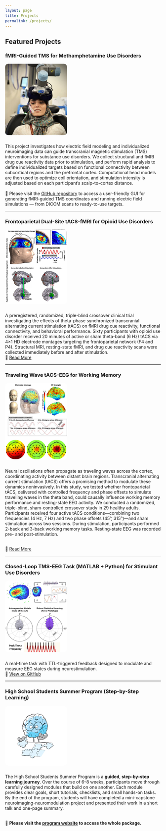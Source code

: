 ```yaml
---
layout: page
title: Projects
permalink: /projects/
---
```


## Featured Projects

### fMRI-Guided TMS for Methamphetamine Use Disorders
<a href="/assets/images/project1.jpg" target="_blank">
  <img src="/assets/images/project1.jpg" alt="Personalized NIBS" width="200" style="border-radius: 10px; margin-bottom: 10px;">
</a>

<p>
This project investigates how electric field modeling and individualized neuroimaging data can guide transcranial magnetic stimulation (TMS) interventions for substance use disorders. We collect structural and fMRI drug cue reactivity data prior to stimulation, and perform rapid analysis to define individualized targets based on functional connectivity between subcortical regions and the prefrontal cortex. Computational head models are then used to optimize coil orientation, and stimulation intensity is adjusted based on each participant’s scalp-to-cortex distance.
<br><br>
🧰 Please visit the <a href="https://github.com/SoleimaniGhazaleh/fmri-guided-TMS-GUI" target="_blank">GitHub repository</a> to access a user-friendly GUI for generating fMRI-guided TMS coordinates and running electric field simulations — from DICOM scans to ready-to-use targets.
</p>


---

### Frontoparietal Dual-Site tACS-fMRI for Opioid Use Disorders

<a href="https://example.com/tacs-working-memory" target="_blank">
  <img src="/assets/images/project2.jpg" alt="Theta tACS" width="200" style="border-radius: 10px; margin-bottom: 10px;">
</a>

<p>
A preregistered, randomized, triple-blind crossover clinical trial investigating the effects of theta-phase synchronized transcranial alternating current stimulation (tACS) on fMRI drug cue reactivity, functional connectivity, and behavioral performance. Sixty participants with opioid use disorder received 20 minutes of active or sham theta-band (6 Hz) tACS via 4×1 HD electrode montages targeting the frontoparietal network (F4 and P4). Structural MRI, resting-state fMRI, and drug cue reactivity scans were collected immediately before and after stimulation.
<br>
🔗 <a href="https://example.com/tacs-working-memory" target="_blank">Read More</a>
</p>

---

### Traveling Wave tACS-EEG for Working Memory

<a href="https://example.com/tacs-working-memory" target="_blank">
  <img src="/assets/images/project3.jpg" alt="Theta tACS" width="200" style="border-radius: 10px; margin-bottom: 10px;">
</a>

<p>

Neural oscillations often propagate as traveling waves across the cortex, coordinating activity between distant brain regions. Transcranial alternating current stimulation (tACS) offers a promising method to modulate these dynamics noninvasively. In this study, we tested whether frontoparietal tACS, delivered with controlled frequency and phase offsets to simulate traveling waves in the theta band, could causally influence working memory performance and resting-state EEG activity. We conducted a randomized, triple-blind, sham-controlled crossover study in 29 healthy adults. Participants received four active tACS conditions—combining two frequencies (4 Hz, 7 Hz) and two phase offsets (45°, 315°)—and sham stimulation across two sessions. During stimulation, participants performed 2-back and 3-back working memory tasks. Resting-state EEG was recorded pre- and post-stimulation.

<br>
🔗 <a href="https://example.com/tacs-working-memory" target="_blank">Read More</a>
</p>

---

### Closed-Loop TMS-EEG Task (MATLAB + Python) for Stimulant Use Disorders

<a href="https://github.com/SoleimaniGhazaleh/ClosedLoop_Task" target="_blank">
  <img src="/assets/images/project4.jpg" alt="Closed Loop Task" width="200" style="border-radius: 10px; margin-bottom: 10px;">
</a>

<p>
A real-time task with TTL-triggered feedback designed to modulate and measure EEG states during neurostimulation.
<br>
🔗 <a href="https://github.com/SoleimaniGhazaleh/ClosedLoop_Task" target="_blank">View on GitHub</a>
</p>

---

### High School Students Summer Program (Step-by-Step Learning)

<a href="/divider-final-05.jpg" target="_blank">
  <img src="/divider-final-05.jpg" alt="High School Students Summer Program" width="200" style="border-radius: 10px; margin-bottom: 10px;">
</a>

<p>
The High School Students Summer Program is a <strong>guided, step-by-step learning journey</strong>. Over the course of 6–8 weeks, participants move through carefully designed modules that build on one another. Each module provides clear goals, short tutorials, checklists, and small hands-on tasks. By the end of the program, students will have completed a mini-capstone neuroimaging-neuromodulation project and presented their work in a short talk and one-page summary.  
<br><br>

🧰 **Please visit the [program website](/High-School-Program/) to access the whole package.**



